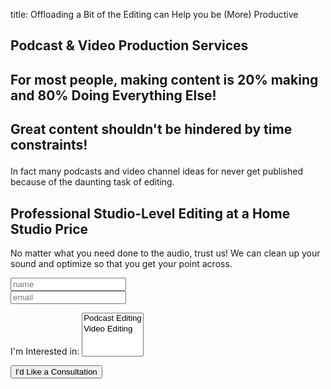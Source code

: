 title: Offloading a Bit of the Editing can Help you be (More) Productive

<h2 class="subtitle is-3 has-text-info">
Podcast & Video Production Services
</h2>
  <div class="section">
  <h2 class="subtitle is-4 has-text-info">For most people, making content is 20% making and 80%
  <span class="has-text-weight-semibold">Doing Everything Else!</span>
</h2>

<h2 class="subtitle has-text-grey-dark has-text-weight-bold">
  <p>Great content shouldn't be hindered by time constraints!<p>
</h2>

<p class=''>
In fact many podcasts and video channel ideas for never get published because of the daunting task of editing.
</p>

</div>


<h2 class="subtitle is-4">Professional Studio-Level Editing at a Home Studio
Price</h2>
<p>
No matter what you need done to the audio, trust us! We can clean up your sound
and optimize so that you get your point across.
</p>

<section class="section">

</section>

<form name="contact" class="col-md-10 col-lg-6" method="POST" data-netlify="true">

<div class="control">
<input type="text" name="name" placeholder="name"></input>
</div>

<div class="control">
<input type="text" name="name" placeholder="email"></input>
</div>

<p>
<label>I'm Interested in: <select name="editing_type" multiple>
<option value="Podcast">Podcast Editing</option>
<option value="Video Editing">Video Editing</option>
</select></label>
</p>
<p>
<button type="submit" class="btn btn-primary mt-3">I'd Like a Consultation</button> 
</p>
</form>

